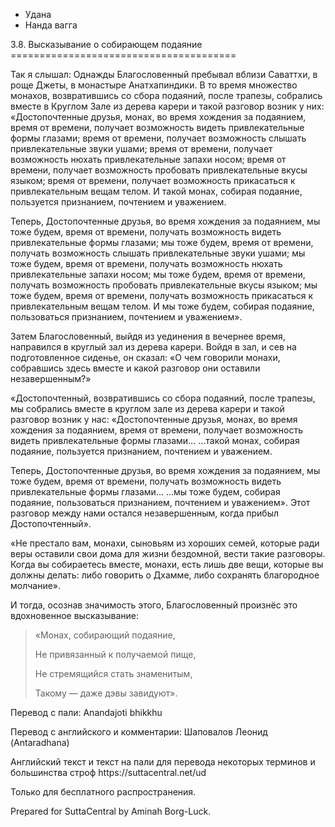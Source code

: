 









* Удана
* Нанда вагга


3\.8\. Высказывание о собирающем подаяние
\=\=\=\=\=\=\=\=\=\=\=\=\=\=\=\=\=\=\=\=\=\=\=\=\=\=\=\=\=\=\=\=\=\=\=\=\=\=\=



Так я слышал: Однажды Благословенный пребывал вблизи Саваттхи, в роще Джеты, в монастыре Анатхапиндики\. В то время множество монахов, возвратившись со сбора подаяний, после трапезы, собрались вместе в Круглом Зале из дерева карери и такой разговор возник у них: «Достопочтенные друзья, монах, во время хождения за подаянием, время от времени, получает возможность видеть привлекательные формы глазами; время от времени, получает возможность слышать привлекательные звуки ушами; время от времени, получает возможность нюхать привлекательные запахи носом; время от времени, получает возможность пробовать привлекательные вкусы языком; время от времени, получает возможность прикасаться к привлекательным вещам телом\. И такой монах, собирая подаяние, пользуется признанием, почтением и уважением\.


Теперь, Достопочтенные друзья, во время хождения за подаянием, мы тоже будем, время от времени, получать возможность видеть привлекательные формы глазами; мы тоже будем, время от времени, получать возможность слышать привлекательные звуки ушами; мы тоже будем, время от времени, получать возможность нюхать привлекательные запахи носом; мы тоже будем, время от времени, получать возможность пробовать привлекательные вкусы языком; мы тоже будем, время от времени, получать возможность прикасаться к привлекательным вещам телом\. И мы тоже будем, собирая подаяние, пользоваться признанием, почтением и уважением»\.


Затем Благословенный, выйдя из уединения в вечернее время, направился в круглый зал из дерева карери\. Войдя в зал, и сев на подготовленное сиденье, он сказал: «О чем говорили монахи, собравшись здесь вместе и какой разговор они оставили незавершенным?»


«Достопочтенный, возвратившись со сбора подаяний, после трапезы, мы собрались вместе в круглом зале из дерева карери и такой разговор возник у нас: «Достопочтенные друзья, монах, во время хождения за подаянием, время от времени, получает возможность видеть привлекательные формы глазами… …такой монах, собирая подаяние, пользуется признанием, почтением и уважением\.


Теперь, Достопочтенные друзья, во время хождения за подаянием, мы тоже будем, время от времени, получать возможность видеть привлекательные формы глазами… …мы тоже будем, собирая подаяние, пользоваться признанием, почтением и уважением»\. Этот разговор между нами остался незавершенным, когда прибыл Достопочтенный»\.


«Не престало вам, монахи, сыновьям из хороших семей, которые ради веры оставили свои дома для жизни бездомной, вести такие разговоры\. Когда вы собираетесь вместе, монахи, есть лишь две вещи, которые вы должны делать: либо говорить о Дхамме, либо сохранять благородное молчание»\.


И тогда, осознав значимость этого, Благословенный произнёс это вдохновенное высказывание:



> «Монах, собирающий подаяние,  
> 
> Не привязанный к получаемой пище,  
> 
> Не стремящийся стать знаменитым,  
> 
> Такому — даже дэвы завидуют»\.



Перевод с пали: Anandajoti bhikkhu


Перевод с английского и комментарии: Шаповалов Леонид \(Antaradhana\)


Английский текст и текст на пали для перевода некоторых терминов и большинства строф https://suttacentral\.net/ud


  

Только для бесплатного распространения\.


  

Prepared for SuttaCentral by Aminah Borg\-Luck\.







